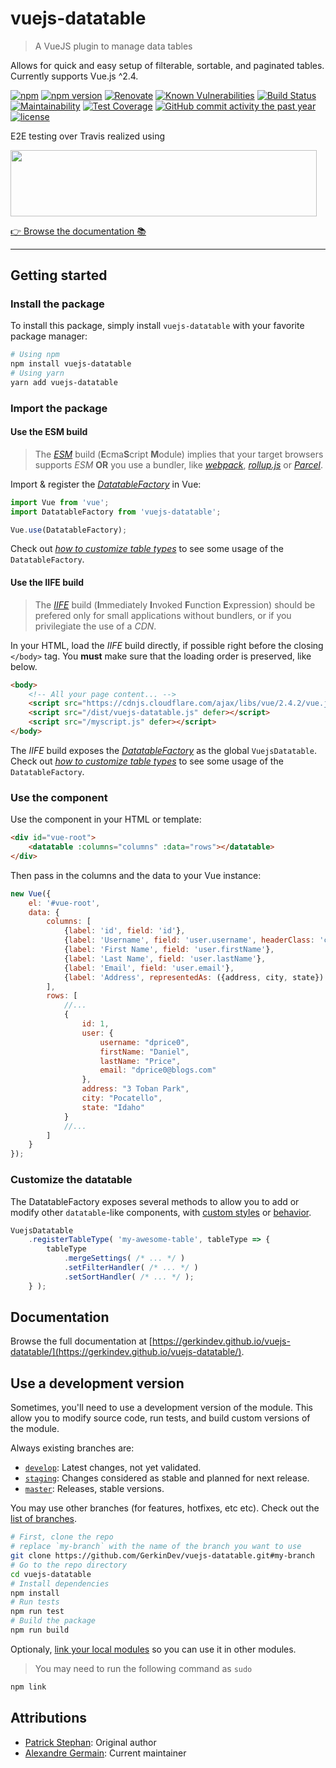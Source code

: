 # vuejs-datatable

> A VueJS plugin to manage data tables

Allows for quick and easy setup of filterable, sortable, and paginated tables. Currently supports Vue.js ^2.4.

[![npm](https://img.shields.io/npm/dm/vuejs-datatable.svg)](https://www.npmjs.com/package/vuejs-datatable)
[![npm version](https://badge.fury.io/js/vuejs-datatable.svg)](https://www.npmjs.com/package/vuejs-datatable)
[![Renovate](https://badges.renovateapi.com/github/GerkinDev/vuejs-datatable)](https://renovatebot.com/)
[![Known Vulnerabilities](https://snyk.io/test/github/GerkinDev/vuejs-datatable/badge.svg?targetFile=package.json)](https://snyk.io/test/github/GerkinDev/vuejs-datatable?targetFile=package.json)
[![Build Status](https://travis-ci.com/GerkinDev/vuejs-datatable.svg?branch=master)](https://travis-ci.com/GerkinDev/vuejs-datatable)
[![Maintainability](https://api.codeclimate.com/v1/badges/824c7a7811b5fc8e39d7/maintainability)](https://codeclimate.com/github/GerkinDev/vuejs-datatable/maintainability)
[![Test Coverage](https://api.codeclimate.com/v1/badges/824c7a7811b5fc8e39d7/test_coverage)](https://codeclimate.com/github/GerkinDev/vuejs-datatable/test_coverage)
[![GitHub commit activity the past year](https://img.shields.io/github/commit-activity/y/GerkinDev/vuejs-datatable)](https://github.com/GerkinDev/vuejs-datatable)
[![license](https://img.shields.io/github/license/GerkinDev/vuejs-datatable.svg)](https://github.com/GerkinDev/vuejs-datatable/blob/master/LICENSE)

E2E testing over Travis realized using

[<img src="https://i1.wp.com/www.diogonunes.com/blog/wp-content/uploads/2016/07/browserstack-logo.png?resize=490%2C105" height="105.6" width="490.1" class="img-responsive"/>](https://www.browserstack.com/)

[:point_right: Browse the documentation :books:](https://gerkindev.github.io/vuejs-datatable/)

---

## Getting started

### Install the package

To install this package, simply install `vuejs-datatable` with your favorite package manager:

```sh
# Using npm
npm install vuejs-datatable
# Using yarn
yarn add vuejs-datatable 
```

### Import the package

#### Use the ESM build

> The [*ESM*](https://medium.com/webpack/the-state-of-javascript-modules-4636d1774358) build (**E**cma**S**cript **M**odule) implies that your target browsers supports *ESM* **OR** you use a bundler, like [*webpack*](https://webpack.js.org/), [*rollup.js*](https://rollupjs.org/guide/en) or [*Parcel*](https://parceljs.org/).

Import & register the [*DatatableFactory*](https://gerkindev.github.io/vuejs-datatable/DatatableFactory.html) in Vue:

```js
import Vue from 'vue';
import DatatableFactory from 'vuejs-datatable';

Vue.use(DatatableFactory);
```

Check out [*how to customize table types*](#customize-the-datatable) to see some usage of the `DatatableFactory`.

#### Use the IIFE build

> The [*IIFE*](https://developer.mozilla.org/en-US/docs/Glossary/IIFE) build (**I**mmediately **I**nvoked **F**unction **E**xpression) should be prefered only for small applications without bundlers, or if you privilegiate the use of a *CDN*.

In your HTML, load the *IIFE* build directly, if possible right before the closing `</body>` tag. You **must** make sure that the loading order is preserved, like below.

```html
<body>
    <!-- All your page content... -->
    <script src="https://cdnjs.cloudflare.com/ajax/libs/vue/2.4.2/vue.js" defer></script>
    <script src="/dist/vuejs-datatable.js" defer></script>
    <script src="/myscript.js" defer></script>
</body>
```

The *IIFE* build exposes the [*DatatableFactory*](https://gerkindev.github.io/vuejs-datatable/DatatableFactory.html) as the global `VuejsDatatable`. Check out [*how to customize table types*](#customize-the-datatable) to see some usage of the `DatatableFactory`.

### Use the component

Use the component in your HTML or template:

```html
<div id="vue-root">
    <datatable :columns="columns" :data="rows"></datatable>
</div>
```

Then pass in the columns and the data to your Vue instance:

```js
new Vue({
    el: '#vue-root',
    data: {
        columns: [
            {label: 'id', field: 'id'},
            {label: 'Username', field: 'user.username', headerClass: 'class-in-header second-class'},
            {label: 'First Name', field: 'user.firstName'},
            {label: 'Last Name', field: 'user.lastName'},
            {label: 'Email', field: 'user.email'},
            {label: 'Address', representedAs: ({address, city, state}) => `${address}<br />${city}, ${row.state}`, interpolate: true}
        ],
        rows: [
            //...
            {
                id: 1,
                user: {
                    username: "dprice0",
                    firstName: "Daniel",
                    lastName: "Price",
                    email: "dprice0@blogs.com"
                },
                address: "3 Toban Park",
                city: "Pocatello",
                state: "Idaho"
            }
            //...
        ]
    }
});
```

### Customize the datatable

The DatatableFactory exposes several methods to allow you to add or modify other `datatable`-like components, with [custom styles](https://gerkindev.github.io/vuejs-datatable/tutorial-custom-theme.html) or [behavior](https://gerkindev.github.io/vuejs-datatable/tutorial-ajax-handler.html).

```js
VuejsDatatable
    .registerTableType( 'my-awesome-table', tableType => {
        tableType
            .mergeSettings( /* ... */ )
            .setFilterHandler( /* ... */ )
            .setSortHandler( /* ... */ );
    } );
```

## Documentation

Browse the full documentation at [https://gerkindev.github.io/vuejs-datatable/](https://gerkindev.github.io/vuejs-datatable/).

## Use a development version

Sometimes, you'll need to use a development version of the module. This allow you to modify source code, run tests, and build custom versions of the module.

Always existing branches are:

* [`develop`](https://github.com/GerkinDev/vuejs-datatable/tree/develop): Latest changes, not yet validated.
* [`staging`](https://github.com/GerkinDev/vuejs-datatable/tree/staging): Changes considered as stable and planned for next release.
* [`master`](https://github.com/GerkinDev/vuejs-datatable/tree/master): Releases, stable versions.

You may use other branches (for features, hotfixes, etc etc). Check out the [list of branches](https://github.com/GerkinDev/vuejs-datatable/branches).

```sh
# First, clone the repo
# replace `my-branch` with the name of the branch you want to use
git clone https://github.com/GerkinDev/vuejs-datatable.git#my-branch
# Go to the repo directory
cd vuejs-datatable
# Install dependencies
npm install
# Run tests
npm run test
# Build the package
npm run build
```

Optionaly, [link your local modules](https://docs.npmjs.com/cli/link.html) so you can use it in other modules.

> You may need to run the following command as `sudo`

```sh
npm link
```

## Attributions

* [Patrick Stephan](https://www.patrickstephan.me): Original author
* [Alexandre Germain](https://github.com/GerkinDev/): Current maintainer
